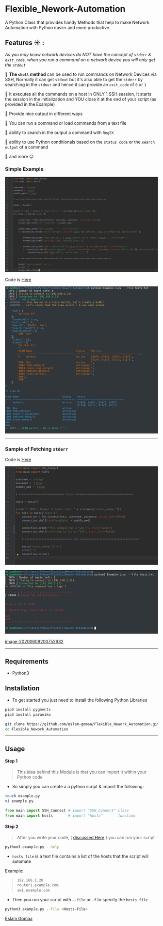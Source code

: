# Flexible_Nework-Automation

A Python Class that provides handy Methods that help to make Network Automation with Python easier and more productive.


## Features :sunny:	: 


*As you may know network devices do NOT have the concept of `stderr` & `exit_code`,
when you run a command on a network device you will only get the `stdout`*

:gem: **The `shell` method** can be used to run commands on Network Devices via SSH, Normally it can get `stdout` but it's also  able to get the `stderr` by searching in the `stdout`
and hence it can provide an `exit_code` of `0` or `1` 

:gem: It executes all the commands on a host in ONLY 1 SSH session, It starts the session in the initialization and YOU close it at the end of your script (as provided in the Example)

:gem: Provide nice output in different ways

:gem: You can run a command or load commands from a text file

:gem: ability to search in the output a command with `RegEX`

:gem: ability to use Python conditionals based on the `status code` or the `search output` of a command

:gem: and more :wink:



### Simple Example



![image-20200609050855480](Examples/Images/image-20200609050855480.png)

Code is [Here](Examples/Example-3.py)



![](Examples/Images/image-20200608205523090.png)

---

### Sample of Fetching `stderr`

Code is [Here](Examples/Example-1.py)



![image-20200609050302886](Examples/Images/image-20200609050302886.png)



![image-20200608211510011](Examples/Images/image-20200608211510011.png)



[image-20200608200752632](Examples/Images/image-20200608200752632.png)



---



## Requirements

* Python3





## Installation

* To get started you just need to install the following Python Libraries

```bash
pip3 install pygments
pip3 install paramiko
```

```bash
git clone https://github.com/eslam-gomaa/Flexible_Nework_Automation.git
cd Flexible_Nework_Automation
```

---





## Usage



#### Step 1

> This idea behind this Module is that you can import it within your Python code
* So simply you can create a a python script & import the following:

```bash
touch example.py
vi example.py
```

```python
from main import SSH_Connect # import "SSH_Connect" class
from main import hosts       # import "hosts"       function
```



#### Step 2

> After you write your code, ( [discussed Here](Examples/README.md) )  you can run your script

```bash
python3 example.py --help
```

* `hosts file` is a text file contains a list of the hosts that the script will automate

Example:

> ```bash
> 192.168.1.20
> router1.example.com
> sw1.example.com
> ```

* Then you run your script with `--file` or `-f` to specify the `hosts file`

```bash
python3 example.py --file <Hosts-File>
```



[Eslam Gomaa](https://www.linkedin.com/in/eslam-gomaa/)
